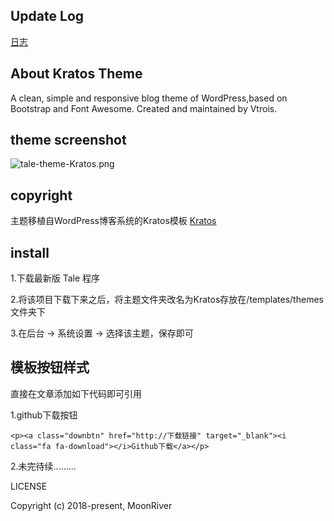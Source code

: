 ## Update Log
[日志](https://github.com/zoujiayu/tale-theme-Kratos/blob/master/update.txt)

## About Kratos Theme
A clean, simple and responsive blog theme of WordPress,based on Bootstrap and Font Awesome. Created and maintained by Vtrois.


## theme screenshot
![tale-theme-Kratos.png](https://raw.githubusercontent.com/zoujiayu/tale-theme-Kratos/master/screenshot.png)


## copyright
主题移植自WordPress博客系统的Kratos模板
[Kratos](https://github.com/Vtrois/Kratos)

## install
1.下载最新版 Tale 程序

2.将该项目下载下来之后，将主题文件夹改名为Kratos存放在/templates/themes 文件夹下

3.在后台 -> 系统设置 -> 选择该主题，保存即可

## 模板按钮样式

直接在文章添加如下代码即可引用

1.github下载按钮

```
<p><a class="downbtn" href="http://下载链接" target="_blank"><i class="fa fa-download"></i>Github下载</a></p>
```

2.未完待续.........



 LICENSE

Copyright (c) 2018-present, MoonRiver